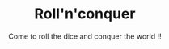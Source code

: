 <h1 align="center">Roll'n'conquer</h1>

<p align="center">Come to roll the dice and conquer the world !!</p>
